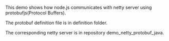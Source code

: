 This demo shows how node.js communicates with netty server using protobufjs(Protocol Buffers).

The protobuf definition file is in definition folder.

The corresponding netty server is in repository demo_netty_protobuf_java.
